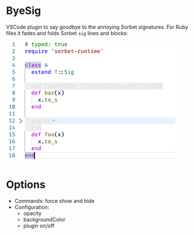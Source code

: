 # ByeSig

VSCode plugin to say goodbye to the annoying Sorbet signatures.
For Ruby files it fades and folds Sorbet `sig` lines and blocks:

![Screenshot](misc/screenshot.png)

# Options

- Commands: force show and hide
- Configuration:
  - opacity
  - backgroundColor
  - plugin on/off
